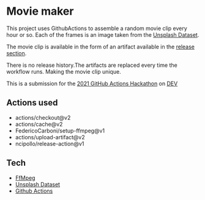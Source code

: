 # Movie maker

This project uses GithubActions to assemble a random movie clip every hour or so. Each of the frames is an image taken from the [Unsplash Dataset](https://github.com/unsplash/datasets).

The movie clip is available in the form of an artifact available in the [release section](https://github.com/oscarnevarezleal/movie-maker/releases).

There is no release history.The artifacts are replaced every time the workflow runs. Making the movie clip unique.

This is a submission for the [2021 GitHub Actions Hackathon](https://dev.to/devteam/join-us-for-the-2021-github-actions-hackathon-on-dev-4hn4) on [DEV](https://dev.to)

## Actions used

- actions/checkout@v2
- actions/cache@v2
- FedericoCarboni/setup-ffmpeg@v1
- actions/upload-artifact@v2
- ncipollo/release-action@v1

## Tech

- [FfMpeg](https://www.ffmpeg.org/)
- [Unsplash Dataset](https://github.com/unsplash/datasets)
- [Github Actions](https://github.com/features/actions)
